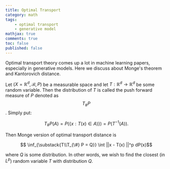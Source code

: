 ```yaml
---
title: Optimal Transport
category: math
tags: 
    - optimal transport
    - generative model
mathjax: true
comments: true
toc: false
published: false
---
```


Optimal transport theory comes up a lot in machine learning papers, especially in generative models. Here we discuss about Monge's theorem and Kantorovich distance. 

Let $(X = \mathbb{R}^d, \mathcal{B}, P)$ be a measurable space and let $T: \mathbb{R}^d \to \mathbb{R}^d$ be some random variable. Then the distribution of $T$ is called the push forward measure of $P$ denoted as $$T_{\#} P$$. Simply put:

$$T_{\#} P(A) = P \Big( \{ x: T(x) \in A) \} \Big) = P (T^{-1} (A)).$$

Then Monge version of optimal transport distance is

$$ \inf_{\substack{T\\T_{\#} P = Q}} \int ||x - T(x) ||^p dP(x)$$

where $Q$ is some distribution. In other words, we wish to find the closest (in $L^p$) random variable $T$ with distribution $Q$. 


